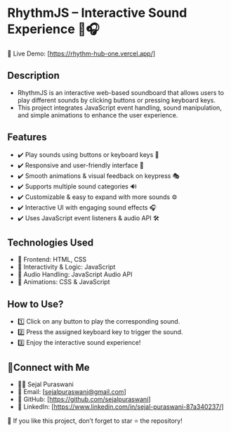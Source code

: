 # RhythmJS – Interactive Sound Experience 🎵🎧

🔗 Live Demo: [https://rhythm-hub-one.vercel.app/]

## Description
- RhythmJS is an interactive web-based soundboard that allows users to play different sounds by clicking buttons or pressing keyboard keys.
-  This project integrates JavaScript event handling, sound manipulation, and simple animations to enhance the user experience.

## Features
- ✔️ Play sounds using buttons or keyboard keys 🎹
- ✔️ Responsive and user-friendly interface 🎨
- ✔️ Smooth animations & visual feedback on keypress 🎭
- ✔️ Supports multiple sound categories 🔊
- ✔️ Customizable & easy to expand with more sounds ⚙️
- ✔️ Interactive UI with engaging sound effects 🎧
- ✔️ Uses JavaScript event listeners & audio API 🛠

## Technologies Used
- 🔹 Frontend: HTML, CSS
- 🔹 Interactivity & Logic: JavaScript
- 🔹 Audio Handling: JavaScript Audio API
- 🔹 Animations: CSS & JavaScript

## How to Use?
- 1️⃣ Click on any button to play the corresponding sound.
- 2️⃣ Press the assigned keyboard key to trigger the sound.
- 3️⃣ Enjoy the interactive sound experience! 

## 🙌Connect with Me
- 👩‍💻 Sejal Puraswani
- 📧 Email: [sejalpuraswani@gmail.com]
- 🔗 GitHub: [https://github.com/sejalpuraswani]
- 🔗 LinkedIn: [https://www.linkedin.com/in/sejal-puraswani-87a340237/]

🌟 If you like this project, don’t forget to star ⭐ the repository!
